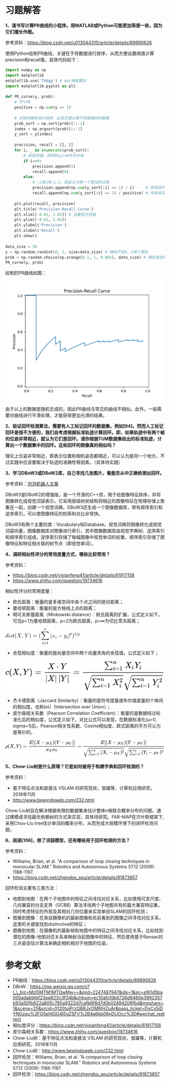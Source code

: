 # 习题解答

**1、请书写计算PR曲线的小程序。用MATLAB或Python可能更加简便一些，因为它们擅长作图。**

参考资料：https://blog.csdn.net/u013044310/article/details/89890626

使用Python绘制PR曲线，关键在于将数据进行排序，从而方便设置阈值计算precision和recall值，具体代码如下：

```python
import numpy as np
import matplotlib
matplotlib.use('TkAgg') # mac电脑要加
import matplotlib.pyplot as plt

def PR_curve(y, prob):
    # TP+FN
    positive = np.sum(y == 1)
    
    # 对预测概率进行排序，从而方便计算不同阈值时的数据
    prob_sort = np.sort(prob)[::-1]
    index = np.argsort(prob)[::-1]
    y_sort = y[index]

    precision, recall = [], []
    for i, _ in enumerate(prob_sort):
        # 给定初值，同时防止i=0作为分母
        if i==0:
            precision.append(1)
            recall.append(0)
        else:
            # :i表示0~i-1，因此认为是一个累加的过程
            precision.append(np.sum(y_sort[:i] == 1) / i)     # 所有回环中确实是真实回环的概率
            recall.append(np.sum(y_sort[:i] == 1) / positive) # 所有真实回环中被正确检测出来的概率

    plt.plot(recall, precision)
    plt.title('Precision-Recall Curve')
    plt.xlim([-0.01, 1.01]) # 设置显示范围
    plt.ylim([-0.01, 1.01])
    plt.ylabel('Precision')
    plt.xlabel('Recall')
    plt.show()

data_size = 50
y = np.random.randint(0, 2, size=data_size) # 随机产生0，1两个类别
prob = np.random.choice(np.arange(0.1, 1, 0.001), data_size) # 随机给定概率
PR_curve(y, prob)
```

绘制的PR曲线如图：

![](image/pr_curve.png)

由于以上的数据是随机生成的，因此PR曲线与常见的曲线不相似。此外，一般需要对曲线进行平滑处理，才能获得更加光滑的结果。


**2、验证回环检测算法，需要有人工标记回环的数据集，例如[94]。然而人工标记回环是很不方便的，我们会考虑根据标准轨迹计算回环。即，如果轨迹中有两个帧的位姿非常相近，就认为它们是回环。请你根据TUM数据集给出的标准轨迹，计算出一个数据集中的回环。这些回环的图像真的相似吗？**

理论上位姿非常相近，即表示位置和相机姿态都相近，可以认为是同一个地方，不过实践中应该要取决于轨迹的准确性等因素。（具体待实践）


**3、学习DBoW3或DBoW2库，自己寻找几张图片，看能否从中正确检测出回环。**

参考资料：[泡泡机器人文章](https://mp.weixin.qq.com/s?__biz=MzI5MTM1MTQwMw==&mid=2247487947&idx=1&sn=a161d5ba005adabbfef23ee823c3f34b&chksm=ec10afcfdb6726d9460e3992357b93a50fb622a805c785a9322d7cafb6f8d7d0b02494206fbd&mpshare=1&scene=25&srcid=0120tujPrzQBRJvOMRlHZuAr&pass_ticket=DyCv5iDYNGzqu%2FG5eHjGG4I5gZSFV%2B4a6kb08nDUOcc%3D#wechat_redirect)

DBoW3是DBoW2的增强版，是一个开源的C++库，用于给图像特征排序，并将图像转化成视觉词袋表示。它采用层级树状结构将相近的图像特征在物理存储上聚集在一起，创建一个视觉词典。DBoW3还生成一个图像数据库，带有顺序索引和逆序索引，可以使图像特征的检索和对比非常快。

DBoW3有两个主要的类：Vocabulary和Database。视觉词典将图像转化成视觉词袋向量，图像数据库对图像进行索引，其中图像数据库由视觉字典树、逆序索引和顺序索引组成，逆序索引存储了每幅图像中视觉单词的权重，顺序索引存储了图像特征和特征相关联的树节点（即视觉单词）。


**4、调研相似性评分的常用度量方式，哪些比较常用？**

参考资料：

- https://blog.csdn.net/yixianfeng41/article/details/61917158
- https://www.zhihu.com/question/19734616

相似性评分的常用度量：

- 欧氏距离：衡量的是多维空间中各个点之间的绝对距离；
- 曼哈顿距离：衡量的是方格线上点的距离；
- 明可夫斯基距离（Minkowski distance）：欧氏距离的扩展，公式定义如下。可见p=1为曼哈顿距离，p=2为欧氏距离，p=∞为切比雪夫距离；

![](image/Minkowski_distance.png)

- 余弦相似度：衡量的是向量空间中两个向量夹角的余弦值，公式定义如下；

![](image/cosine.svg)

- 杰卡德距离（Jaccard Similarity）：衡量的是符号度量或布尔值度量的个体间的相似度，也称IoU（Intersection over Union）；
- 皮尔森相关系数（Pearson Correlation Coefficient）：衡量的是数据经过标准化后的相似度，公式定义如下。对比公式可以发现，在数据标准化(μ=0, sigma=1)后，Pearson相关性系数、Cosine相似度、欧式距离的平方可认为是等价的。

![](image/pearson.svg)


**5、Chow-Liu树是什么原理？它是如何被用于构建字典和回环检测的？**

参考资料：

- 基于特征点法和直接法 VSLAM 的研究现状，邹雄等，计算机应用研究，2018年11月
- http://www.bewindoweb.com/232.html

Chow-Liu树旨在解决根据有限的数据集来估计整体n维联合概率分布的问题。通过建模成寻找最优依赖树的方式来实现，具体待研究。FAB-MAP在贝叶斯框架下, 采用Chou-Liu tree估计单词的概率分布，从而完成大规模环境下的闭环检测问题。



**6、阅读[106]，除了词袋模型，还有哪些用于回环检测的方法？**

参考资料：

- Williams, Brian, et al. "A comparison of loop closing techniques in monocular SLAM." Robotics and Autonomous Systems 57.12 (2009): 1188-1197.
- https://blog.csdn.net/zhengbq_seu/article/details/81873857

回环检测主要有三类方法：

- 地图到地图：在两个子地图中的特征之间寻找对应关系，比如使用可变尺度、几何兼容的分支定界（GCBB）算法寻找两个子地图共有的最大兼容特征集，同时考虑特征的外观及其相对几何位置来实现单目SLAM的回环检测；
- 图像到图像：在来自摄像机的最新图像和先前看到的图像之间寻找对应关系，这里的关键是找到distinctive的特征；
- 图像到地图：在摄像机的最新帧和地图中的特征之间寻找对应关系，比如找到潜在的图像-地图对应关系来映射当前图像中的特征，然后使用基于Ransac的三点姿态估计算法来确定相机相对于地图的位姿。



# 参考文献

- PR曲线：https://blog.csdn.net/u013044310/article/details/89890626
- DBoW：https://mp.weixin.qq.com/s?\_\_biz=MzI5MTM1MTQwMw==&mid=2247487947&idx=1&sn=a161d5ba005adabbfef23ee823c3f34b&chksm=ec10afcfdb6726d9460e3992357b93a50fb622a805c785a9322d7cafb6f8d7d0b02494206fbd&mpshare=1&scene=25&srcid=0120tujPrzQBRJvOMRlHZuAr&pass_ticket=DyCv5iDYNGzqu%2FG5eHjGG4I5gZSFV%2B4a6kb08nDUOcc%3D#wechat_redirect
- 相似度评分：https://blog.csdn.net/yixianfeng41/article/details/61917158
- 皮尔森相关系数：https://www.zhihu.com/question/19734616
- Chow-Liu树：基于特征点法和直接法 VSLAM 的研究现状，邹雄等，计算机应用研究，2018年11月
- Chow-Liu树：http://www.bewindoweb.com/232.html
- 回环检测：Williams, Brian, et al. "A comparison of loop closing techniques in monocular SLAM." Robotics and Autonomous Systems 57.12 (2009): 1188-1197.
- 回环检测：https://blog.csdn.net/zhengbq_seu/article/details/81873857